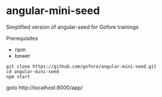 # angular-mini-seed 

Simplified version of angular-seed for Gofore trainings

Prerequisites

- npm
- bower


```
git clone https://github.com/gofore/angular-mini-seed.git
cd angular-mini-seed
npm start
```

goto http://localhost:8000/app/

